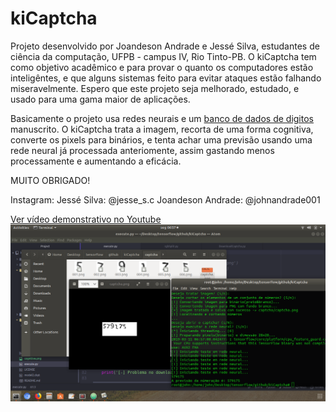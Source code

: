 # kiCaptcha

Projeto desenvolvido por Joandeson Andrade e Jessé Silva, estudantes de ciência da computação, UFPB - campus IV, Rio Tinto-PB.
O kiCaptcha tem como objetivo acadêmico e para provar o quanto os computadores estão inteligêntes, e que alguns sistemas feito para evitar ataques estão falhando miseravelmente.
Espero que este projeto seja melhorado, estudado, e usado para uma gama maior de aplicações.

Basicamente o projeto usa redes neurais e um [banco de dados de digitos](http://yann.lecun.com/exdb/mnist/ "acessar link") manuscrito. O kiCaptcha trata a imagem, recorta de uma forma cognitiva, converte os pixels para binários, e tenta achar uma previsão usando uma rede neural já processada anteriomente, assim gastando menos processamente e aumentando a eficácia.

MUITO OBRIGADO!

Instagram: 
Jessé Silva: @jesse_s.c
Joandeson Andrade: @johnandrade001

[Ver vídeo demonstrativo no Youtube](https://youtu.be/TgCXwobCuYg "Ver vídeo no Youtube")
[![Clique para ver o vídeo](screenshot/001.png)](https://youtu.be/TgCXwobCuYg)

